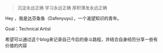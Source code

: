 > 沉淀永远正确
学习永远正确
> 厚积薄发永远正确

Hey ，我是达芬鱼鱼（Dafenyuyu），一个渴望知识的青年。

Goal：Technical Artist

希望可以通过这个blog来记录自己今后的奋斗路程，并结合自身经历分享一些有价值的内容
